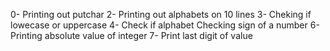 0- Printing out putchar
2- Printing out alphabets on 10 lines
3- Cheking if lowecase or uppercase
4- Check if alphabet
Checking sign of a number
6- Printing absolute value of integer
7- Print last digit of value
